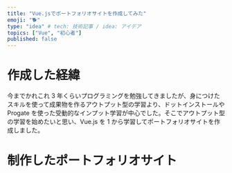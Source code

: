 ```yaml
---
title: "Vue.jsでポートフォリオサイトを作成してみた"
emoji: "🐕"
type: "idea" # tech: 技術記事 / idea: アイデア
topics: ["Vue", "初心者"]
published: false
---
```


# 作成した経緯

今までかれこれ 3 年くらいプログラミングを勉強してきましたが、身につけたスキルを使って成果物を作るアウトプット型の学習より、ドットインストールや Progate を使った受動的なインプット学習が中心でした。そこでアウトプット型の学習を始めたいと思い、Vue.js を 1 から学習してポートフォリオサイトを作成しました。

# 制作したポートフォリオサイト
